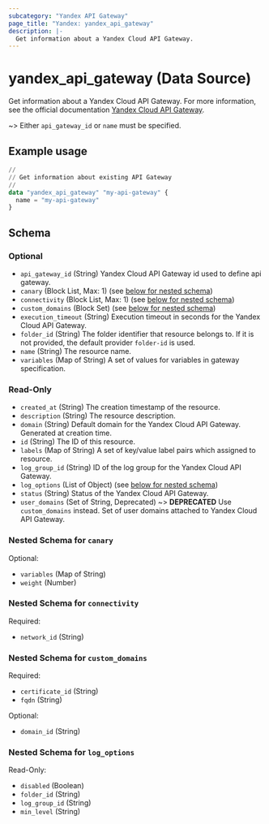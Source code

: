 ```yaml
---
subcategory: "Yandex API Gateway"
page_title: "Yandex: yandex_api_gateway"
description: |-
  Get information about a Yandex Cloud API Gateway.
---
```


# yandex_api_gateway (Data Source)

Get information about a Yandex Cloud API Gateway. For more information, see the official documentation [Yandex Cloud API Gateway](https://yandex.cloud/docs/api-gateway/).

~> Either `api_gateway_id` or `name` must be specified.

## Example usage

```terraform
//
// Get information about existing API Gateway
//
data "yandex_api_gateway" "my-api-gateway" {
  name = "my-api-gateway"
}
```

<!-- schema generated by tfplugindocs -->
## Schema

### Optional

- `api_gateway_id` (String) Yandex Cloud API Gateway id used to define api gateway.
- `canary` (Block List, Max: 1) (see [below for nested schema](#nestedblock--canary))
- `connectivity` (Block List, Max: 1) (see [below for nested schema](#nestedblock--connectivity))
- `custom_domains` (Block Set) (see [below for nested schema](#nestedblock--custom_domains))
- `execution_timeout` (String) Execution timeout in seconds for the Yandex Cloud API Gateway.
- `folder_id` (String) The folder identifier that resource belongs to. If it is not provided, the default provider `folder-id` is used.
- `name` (String) The resource name.
- `variables` (Map of String) A set of values for variables in gateway specification.

### Read-Only

- `created_at` (String) The creation timestamp of the resource.
- `description` (String) The resource description.
- `domain` (String) Default domain for the Yandex Cloud API Gateway. Generated at creation time.
- `id` (String) The ID of this resource.
- `labels` (Map of String) A set of key/value label pairs which assigned to resource.
- `log_group_id` (String) ID of the log group for the Yandex Cloud API Gateway.
- `log_options` (List of Object) (see [below for nested schema](#nestedatt--log_options))
- `status` (String) Status of the Yandex Cloud API Gateway.
- `user_domains` (Set of String, Deprecated) ~> **DEPRECATED** Use `custom_domains` instead. Set of user domains attached to Yandex Cloud API Gateway.

<a id="nestedblock--canary"></a>
### Nested Schema for `canary`

Optional:

- `variables` (Map of String)
- `weight` (Number)


<a id="nestedblock--connectivity"></a>
### Nested Schema for `connectivity`

Required:

- `network_id` (String)


<a id="nestedblock--custom_domains"></a>
### Nested Schema for `custom_domains`

Required:

- `certificate_id` (String)
- `fqdn` (String)

Optional:

- `domain_id` (String)


<a id="nestedatt--log_options"></a>
### Nested Schema for `log_options`

Read-Only:

- `disabled` (Boolean)
- `folder_id` (String)
- `log_group_id` (String)
- `min_level` (String)
